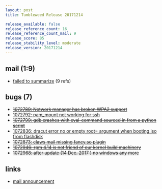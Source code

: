 ```yaml
---
layout: post
title: Tumbleweed Release 20171214

release_available: false
release_reference_count: 16
release_reference_count_mail: 9
release_score: 85
release_stability_level: moderate
release_version: 20171214
---
```


## mail (1:9)

- [failed to summarize](https://lists.opensuse.org/opensuse-factory/2017-12/msg00268.html) (9 refs)

## bugs (7)

<!--more-->

- ~~[1072789: Network manager has broken WPA2 support](https://bugzilla.opensuse.org/show_bug.cgi?id=1072789)~~
- ~~[1072792: pam_mount not working for ssh](https://bugzilla.opensuse.org/show_bug.cgi?id=1072792)~~
- ~~[1072799: gdb crashes with eval-command sourced in from a python script](https://bugzilla.opensuse.org/show_bug.cgi?id=1072799)~~
- [1072836: dracut error no or empty root= argument when booting iso from flashdisk](https://bugzilla.opensuse.org/show_bug.cgi?id=1072836)
- ~~[1072873: claws mail missing fancy.so plugin](https://bugzilla.opensuse.org/show_bug.cgi?id=1072873)~~
- ~~[1072946: rpm 4.14 is not friend of our kernel build machinery](https://bugzilla.opensuse.org/show_bug.cgi?id=1072946)~~
- ~~[1072968: after update (14 Dec. 2017 ) no windows any more](https://bugzilla.opensuse.org/show_bug.cgi?id=1072968)~~



## links

- [mail announcement](https://lists.opensuse.org/opensuse-factory/2017-12/msg00246.html)
